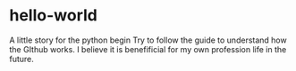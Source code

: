 # hello-world
A little story for the python begin
Try to follow the guide to understand how the GIthub works.
I believe it is benefificial for my own profession life in the future.
